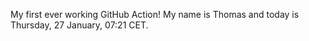 My first ever working GitHub Action!
My name is Thomas and today is Thursday, 27 January, 07:21 CET. 
